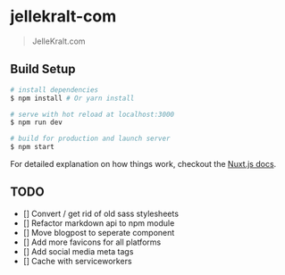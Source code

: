 # jellekralt-com

> JelleKralt.com

## Build Setup

``` bash
# install dependencies
$ npm install # Or yarn install

# serve with hot reload at localhost:3000
$ npm run dev

# build for production and launch server
$ npm start
```

For detailed explanation on how things work, checkout the [Nuxt.js docs](https://github.com/nuxt/nuxt.js).

## TODO
* [] Convert / get rid of old sass stylesheets
* [] Refactor markdown api to npm module
* [] Move blogpost to seperate component
* [] Add more favicons for all platforms
* [] Add social media meta tags
* [] Cache with serviceworkers
